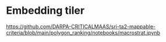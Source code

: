 # Embedding tiler

https://github.com/DARPA-CRITICALMAAS/sri-ta2-mappable-criteria/blob/main/polygon_ranking/notebooks/macrostrat.ipynb
